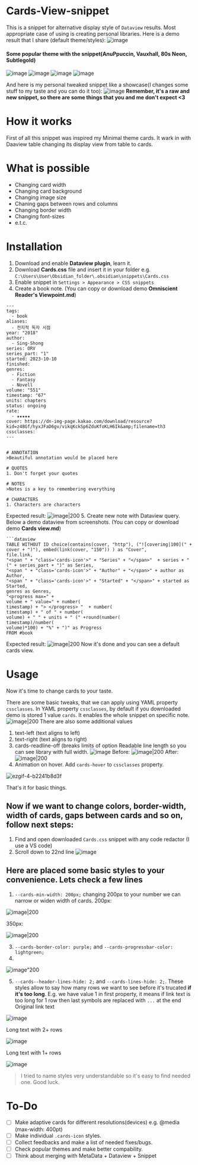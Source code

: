 # Cards-View-snippet
This is a snippet for alternative display style of `Dataview` results. Most appropriate case of using is creating personal libraries.
Here is a demo result that I share (default theme/styles):
![image](https://github.com/user-attachments/assets/3849bd1b-e69b-45cb-97a7-fc470b0b5231)
#### Some popular theme with the snippet(AnuPpuccin, Vauxhall, 80s Neon, Subtlegold)
![image](https://github.com/user-attachments/assets/a78f31dc-cc22-4cc8-a1d4-bdb9d0c31766)
![image](https://github.com/user-attachments/assets/e1f3cbc4-9186-49f1-abeb-4b198934f7e4)
![image](https://github.com/user-attachments/assets/df12c7ad-49c8-484f-9701-b003b5d0c3db)
![image](https://github.com/user-attachments/assets/eac0c333-dcb6-4d8d-b73e-1b3e6d8c0e0d)




And here is my personal tweaked snippet like a showcase(I changes some stuff to my taste and you can do it too):
![image](https://github.com/user-attachments/assets/77f006cc-be0b-4f69-ab98-bfcea79f863f)
**Remember, it's a raw and new snippet, so there are some things that you and me don't expect <3**
# How it works
First of all this snippet was inspired my Minimal theme cards. It wark in with Daaview table changing its display view from table to cards.

# What is possible
- Changing card width
- Changing card background
- Changing image size
- Chaning gaps between rows and columns
- Changing border width
- Changing font-sizes
- e.t.c.

# Installation
1. Download and enable **Dataview plugin**, learn it.
2. Download **Cards.css** file and insert it in your folder e.g. `C:\Users\User\Obsidian_folder\.obsidian\snippets\Cards.css`
3. Enable snippet in `Settings > Appearance > CSS snippets`
4. Create a book note. (You can copy or download demo **Omniscient Reader's Viewpoint.md**)
```
---
tags:
  - book
aliases:
  - 전지적 독자 시점
year: "2018"
author:
  - Sing-Shong
series: ORV
series_part: "1"
started: 2023-10-10
finished: 
genres:
  - Fiction
  - Fantasy
  - Novell
volume: "551"
timestamp: "67"
units: chapters
status: ongoing
rate:
  - ★★★★★
cover: https://dn-img-page.kakao.com/download/resource?kid=z48Gf/hyxJFaD6gv/vikqKckSp6ZduKfoKLH6Ik&amp;filename=th3
cssclasses:
---


# ANNOTATION
>Beautiful annotation would be placed here

# QUOTES
1. Don't forget your quotes

# NOTES
>Notes is a key to remembering everything

# CHARACTERS
1. Characters are characters

```
Expected result: ![image|200](https://github.com/user-attachments/assets/59523ea8-2c90-4505-9723-346487332ce6)
5. Create new note with Dataview query. Below a demo dataview from screenshots.  (You can copy or download demo **Cards view.md**)

```
```dataview
TABLE WITHOUT ID choice(contains(cover, "http"), ("![coverimg|100](" + cover + ")"), embed(link(cover, "150")) ) as "Cover",
file.link,
"<span " + "class='cards-icon'>" + "Series" + "</span>"  + series + " (" + series_part + ")" as Series,
"<span " + "class='cards-icon'>" + "Author" + "</span>" + author as Author,
"<span " + "class='cards-icon'>" + "Started" + "</span>" + started as Started,
genres as Genres,
"<progress max=" + 
volume + " value=" + number(
timestamp) + "> </progress> "  + number(
timestamp) + " of " + number(
volume) + " " + units + " (" +round(number(
timestamp)/number(
volume)*100) + "%" + ")" as Progress
FROM #book
```
Expected result: ![image|200](https://github.com/user-attachments/assets/91c4aad7-1336-4083-8e0f-917e6e4f59bf)
Now it's done and you can see a default cards view.

# Usage
Now it's time to change cards to your taste.

There are some basic tweaks, that we can apply using YAML property `cssclasses`. In YAML property `cssclasses`, by default if you downloaded demo is stored 1 value `cards`. It enables the whole snippet on specific note.
![image|200](https://github.com/user-attachments/assets/556ce3c8-0cba-402c-a5cd-6387c597da49)
There are also some additional values
1. text-left (text aligns to left)
2. text-right (text aligns to right)
3. cards-readline-off (breaks limits of option Readable line length so you can see library with full width. ![image](https://github.com/user-attachments/assets/dfb2fbcf-96e3-4fa9-acae-151f33329338)
Before: ![image|200](https://github.com/user-attachments/assets/c99be477-49f4-46a5-8eda-e1af3d066bcb)
After: ![image|200](https://github.com/user-attachments/assets/beb0ef09-b99e-401f-80b9-125578e9e8db)
4. Animation on hover. Add `cards-hover` to `cssclasses` property.

![ezgif-4-b2241b8d3f](https://github.com/user-attachments/assets/785c99f4-737e-47a8-9393-a1dadcd73ec1)



That's it for basic things.

## Now if we want to change colors, border-width, width of cards, gaps between cards and so on, follow next steps:
1. Find and open downloaded `Cards.css` snippet with any code redactor (I use a VS code)
2. Scroll down to 22nd line ![image](https://github.com/user-attachments/assets/51562121-fafc-4f1b-9e3d-2a0c166954dd)

## Here are placed some basic styles to your convenience. Lets check a few lines
1. `--cards-min-width: 200px;` changing 200px to your number we can narrow or widen width of cards.
200px:
   
![image|200](https://github.com/user-attachments/assets/ccde1a5f-fc17-46e4-b66c-df97ceb0d73e)

350px:

![image|200](https://github.com/user-attachments/assets/b44bd89d-7230-4740-94b1-dc5eb0dc3b8d)

3. `--cards-border-color: purple;` and `--cards-progressbar-color: lightgreen;`
4. 
![image"200](https://github.com/user-attachments/assets/924e9c80-b8d3-4f6f-b0e9-441b33e18f6c)

5. `--cards--header-lines-hide: 2;` and `--cards-lines-hide: 2;`. These styles allow to say how many rows we want to see before it's trucated **if it's too long**. E.g. we have value 1 in first property, it means if link text is too long for 1 row then last symbols are replaced with `...` at the end 
Original link text

![image](https://github.com/user-attachments/assets/e897e1c1-de84-43f6-a359-aba743ca4fa1)

Long text with 2+ rows

![image](https://github.com/user-attachments/assets/b25ef864-3f99-46b2-b44a-053261d182fb)

Long text with 1+ rows

![image](https://github.com/user-attachments/assets/8f448762-c740-482c-9c1c-fbc34b4ce64f)

> I tried to name styles very understandable so it's easy to find needed one. Good luck.


# To-Do
- [ ] Make adaptive cards for different resolutions(devices) e.g. @media (max-width: 400pt)
- [ ] Make individual `.cards-icon` styles.
- [ ] Collect feedbacks and make a list of needed fixes/bugs.
- [ ] Check popular themes and make better compability.
- [ ] Think about merging with MetaData + Dataview + Snippet
